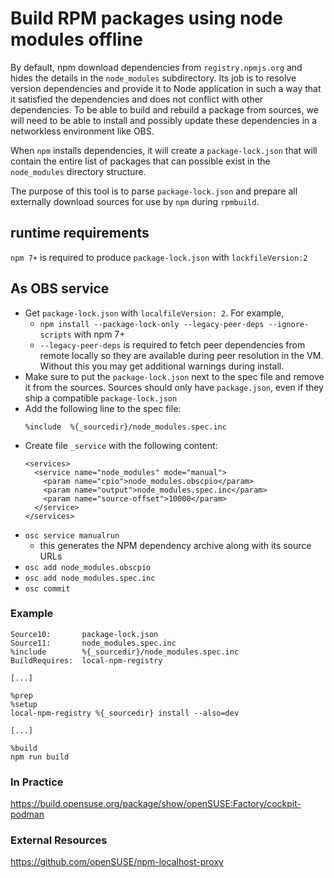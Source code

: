 Build RPM packages using node modules offline
=============================================

By default, npm download dependencies from `registry.npmjs.org` and
hides the details in the `node_modules` subdirectory. Its job is to
resolve version dependencies and provide it to Node application in such
a way that it satisfied the dependencies and does not conflict with
other dependencies. To be able to build and rebuild a package from
sources, we will need to be able to install and possibly update these
dependencies in a networkless environment like OBS.

When `npm` installs dependencies, it will create a `package-lock.json`
that will contain the entire list of packages that can possible exist in
the `node_modules` directory structure.

The purpose of this tool is to parse `package-lock.json` and prepare all
externally download sources for use by `npm` during `rpmbuild`.

## runtime requirements
`npm 7+` is required to produce `package-lock.json` with
`lockfileVersion:2`

## As OBS service

- Get `package-lock.json` with `localfileVersion: 2`. For example,
  - `npm install --package-lock-only --legacy-peer-deps --ignore-scripts`
    with npm 7+
  - `--legacy-peer-deps` is required to fetch peer dependencies from remote
    locally so they are available during peer resolution in the VM. Without
    this you may get additional warnings during install.
- Make sure to put the `package-lock.json` next to the spec file and
  remove it from the sources. Sources should only have `package.json`,
  even if they ship a compatible `package-lock.json`
- Add the following line to the spec file:
   ```
   %include  %{_sourcedir}/node_modules.spec.inc
   ```
- Create file `_service` with the following content:
  ```
  <services>
    <service name="node_modules" mode="manual">
      <param name="cpio">node_modules.obscpio</param>
      <param name="output">node_modules.spec.inc</param>
      <param name="source-offset">10000</param>
    </service>
  </services>
  ```
- `osc service manualrun`
  - this generates the NPM dependency archive along with its source URLs
- `osc add node_modules.obscpio`
- `osc add node_modules.spec.inc`
- `osc commit`

### Example

  ```
  Source10:       package-lock.json
  Source11:       node_modules.spec.inc
  %include        %{_sourcedir}/node_modules.spec.inc
  BuildRequires:  local-npm-registry

  [...]

  %prep
  %setup
  local-npm-registry %{_sourcedir} install --also=dev

  [...]

  %build
  npm run build
  ```

### In Practice
https://build.opensuse.org/package/show/openSUSE:Factory/cockpit-podman

### External Resources
https://github.com/openSUSE/npm-localhost-proxy
